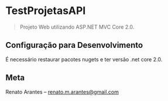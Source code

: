 # TestProjetasAPI
> Projeto Web utilizando ASP.NET MVC Core 2.0.

## Configuração para Desenvolvimento

É necessário restaurar pacotes nugets e ter versão .net core 2.0.


## Meta
Renato Arantes – renato.m.arantes@gmail.com